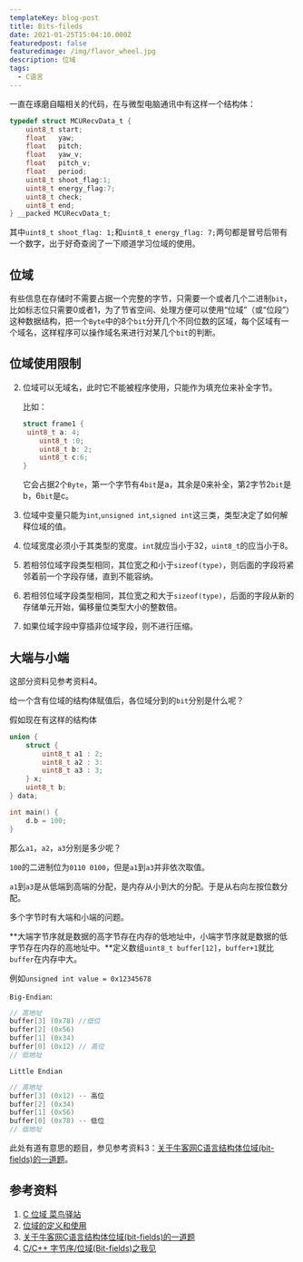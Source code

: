 ```yaml
---
templateKey: blog-post
title: Bits-fileds
date: 2021-01-25T15:04:10.000Z
featuredpost: false
featuredimage: /img/flavor_wheel.jpg
description: 位域
tags:
  - C语言
---
```


一直在琢磨自瞄相关的代码，在与微型电脑通讯中有这样一个结构体：

```c
typedef struct MCURecvData_t {
    uint8_t start;
    float   yaw;
    float   pitch;
    float   yaw_v;
    float   pitch_v;
    float   period;
    uint8_t shoot_flag:1;
    uint8_t energy_flag:7;
    uint8_t check;
    uint8_t end;
} __packed MCURecvData_t;
```

其中`uint8_t shoot_flag: 1;`和`uint8_t energy_flag: 7;`两句都是冒号后带有一个数字，出于好奇查阅了一下顺道学习位域的使用。

## 位域

有些信息在存储时不需要占据一个完整的字节，只需要一个或者几个二进制`bit`，比如标志位只需要0或者1，为了节省空间、处理方便可以使用“位域”（或“位段”）这种数据结构，把一个`Byte`中的8个`bit`分开几个不同位数的区域，每个区域有一个域名，这样程序可以操作域名来进行对某几个`bit`的判断。

## 位域使用限制

2. 位域可以无域名，此时它不能被程序使用，只能作为填充位来补全字节。

   比如：

   ```c
   struct frame1 {
   	uint8_t a: 4;
       uint8_t :0;
       uint8_t b: 2;
       uint8_t c:6;
   }
   ```

   它会占据2个`Byte`，第一个字节有4`bit`是a，其余是0来补全，第2字节2`bit`是b，6`bit`是c。

2. 位域中变量只能为`int`,`unsigned int`,`signed int`这三类，类型决定了如何解释位域的值。

3. 位域宽度必须小于其类型的宽度。`int`就应当小于32，`uint8_t`的应当小于8。

4. 若相邻位域字段类型相同，其位宽之和小于`sizeof(type)`，则后面的字段将紧邻着前一个字段存储，直到不能容纳。

5. 若相邻位域字段类型相同，其位宽之和大于`sizeof(type)`，后面的字段从新的存储单元开始，偏移量位类型大小的整数倍。

6. 如果位域字段中穿插非位域字段，则不进行压缩。

## 大端与小端

这部分资料见参考资料4。

给一个含有位域的结构体赋值后，各位域分到的`bit`分别是什么呢？

假如现在有这样的结构体

```C
union {
	struct {
        uint8_t a1 : 2;
        uint8_t a2 : 3:
        uint8_t a3 : 3;
    } x;
    uint8_t b;
} data;

int main() {
    d.b = 100;
}
```

那么`a1`，`a2`，`a3`分别是多少呢？

`100`的二进制位为`0110 0100`，但是`a1`到`a3`并非依次取值。

`a1`到`a3`是从低端到高端的分配，是内存从小到大的分配。于是从右向左按位数分配。

多个字节时有大端和小端的问题。

**大端字节序就是数据的高字节存在内存的低地址中，小端字节序就是数据的低字节存在内存的高地址中。**定义数组`uint8_t buffer[12]`，`buffer+1`就比`buffer`在内存中大。

例如`unsigned int value = 0x12345678`

`Big-Endian`: 

```C
// 高地址
buffer[3] (0x78) //低位
buffer[2] (0x56)
buffer[1] (0x34)
buffer[0] (0x12) // 高位
// 低地址
```

`Little Endian`

```C
// 高地址
buffer[3] (0x12) -- 高位
buffer[2] (0x34)
buffer[1] (0x56)
buffer[0] (0x78) -- 低位
// 低地址
```

此处有道有意思的题目，参见参考资料3：[关于牛客网C语言结构体位域(bit-fields)的一道题](https://blog.csdn.net/yuyilahanbao/article/details/97390615?utm_medium=distribute.pc_relevant_t0.none-task-blog-BlogCommendFromMachineLearnPai2-1.control&depth_1-utm_source=distribute.pc_relevant_t0.none-task-blog-BlogCommendFromMachineLearnPai2-1.control)。

## 参考资料

1. [C 位域 菜鸟驿站](https://www.runoob.com/cprogramming/c-bit-fields.html)
2. [位域的定义和使用](https://blog.csdn.net/sty124578/article/details/79456405)
3. [关于牛客网C语言结构体位域(bit-fields)的一道题](https://blog.csdn.net/yuyilahanbao/article/details/97390615?utm_medium=distribute.pc_relevant_t0.none-task-blog-BlogCommendFromMachineLearnPai2-1.control&depth_1-utm_source=distribute.pc_relevant_t0.none-task-blog-BlogCommendFromMachineLearnPai2-1.control)
4. [C/C++ 字节序/位域(Bit-fields)之我见](https://blog.csdn.net/ztz0223/article/details/3599016)